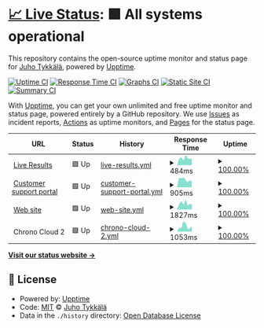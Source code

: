 # [📈 Live Status](https://up.enymind.com): <!--live status--> **🟩 All systems operational**

This repository contains the open-source uptime monitor and status page for [Juho Tykkälä](juho.tykkala.fi), powered by [Upptime](https://github.com/upptime/upptime).

[![Uptime CI](https://github.com/koj-co/upptime/workflows/Uptime%20CI/badge.svg)](https://github.com/koj-co/upptime/actions?query=workflow%3A%22Uptime+CI%22)
[![Response Time CI](https://github.com/koj-co/upptime/workflows/Response%20Time%20CI/badge.svg)](https://github.com/koj-co/upptime/actions?query=workflow%3A%22Response+Time+CI%22)
[![Graphs CI](https://github.com/koj-co/upptime/workflows/Graphs%20CI/badge.svg)](https://github.com/koj-co/upptime/actions?query=workflow%3A%22Graphs+CI%22)
[![Static Site CI](https://github.com/koj-co/upptime/workflows/Static%20Site%20CI/badge.svg)](https://github.com/koj-co/upptime/actions?query=workflow%3A%22Static+Site+CI%22)
[![Summary CI](https://github.com/koj-co/upptime/workflows/Summary%20CI/badge.svg)](https://github.com/koj-co/upptime/actions?query=workflow%3A%22Summary+CI%22)

With [Upptime](https://upptime.js.org), you can get your own unlimited and free uptime monitor and status page, powered entirely by a GitHub repository. We use [Issues](https://github.com/enyone/upptime/issues) as incident reports, [Actions](https://github.com/enyone/upptime/actions) as uptime monitors, and [Pages](https://up.enymind.com) for the status page.

<!--start: status pages-->
<!-- This summary is generated by Upptime (https://github.com/upptime/upptime) -->
<!-- Do not edit this manually, your changes will be overwritten -->
<!-- prettier-ignore -->
| URL | Status | History | Response Time | Uptime |
| --- | ------ | ------- | ------------- | ------ |
| <img alt="" src="https://icons.duckduckgo.com/ip3/chrono.live.ico" height="13"> [Live Results](http://chrono.live) | 🟩 Up | [live-results.yml](https://github.com/enyone/upptime/commits/HEAD/history/live-results.yml) | <details><summary><img alt="Response time graph" src="./graphs/live-results/response-time-week.png" height="20"> 484ms</summary><br><a href="https://up.enymind.com/history/live-results"><img alt="Response time 538" src="https://img.shields.io/endpoint?url=https%3A%2F%2Fraw.githubusercontent.com%2Fenyone%2Fupptime%2FHEAD%2Fapi%2Flive-results%2Fresponse-time.json"></a><br><a href="https://up.enymind.com/history/live-results"><img alt="24-hour response time 437" src="https://img.shields.io/endpoint?url=https%3A%2F%2Fraw.githubusercontent.com%2Fenyone%2Fupptime%2FHEAD%2Fapi%2Flive-results%2Fresponse-time-day.json"></a><br><a href="https://up.enymind.com/history/live-results"><img alt="7-day response time 484" src="https://img.shields.io/endpoint?url=https%3A%2F%2Fraw.githubusercontent.com%2Fenyone%2Fupptime%2FHEAD%2Fapi%2Flive-results%2Fresponse-time-week.json"></a><br><a href="https://up.enymind.com/history/live-results"><img alt="30-day response time 609" src="https://img.shields.io/endpoint?url=https%3A%2F%2Fraw.githubusercontent.com%2Fenyone%2Fupptime%2FHEAD%2Fapi%2Flive-results%2Fresponse-time-month.json"></a><br><a href="https://up.enymind.com/history/live-results"><img alt="1-year response time 543" src="https://img.shields.io/endpoint?url=https%3A%2F%2Fraw.githubusercontent.com%2Fenyone%2Fupptime%2FHEAD%2Fapi%2Flive-results%2Fresponse-time-year.json"></a></details> | <details><summary><a href="https://up.enymind.com/history/live-results">100.00%</a></summary><a href="https://up.enymind.com/history/live-results"><img alt="All-time uptime 100.00%" src="https://img.shields.io/endpoint?url=https%3A%2F%2Fraw.githubusercontent.com%2Fenyone%2Fupptime%2FHEAD%2Fapi%2Flive-results%2Fuptime.json"></a><br><a href="https://up.enymind.com/history/live-results"><img alt="24-hour uptime 100.00%" src="https://img.shields.io/endpoint?url=https%3A%2F%2Fraw.githubusercontent.com%2Fenyone%2Fupptime%2FHEAD%2Fapi%2Flive-results%2Fuptime-day.json"></a><br><a href="https://up.enymind.com/history/live-results"><img alt="7-day uptime 100.00%" src="https://img.shields.io/endpoint?url=https%3A%2F%2Fraw.githubusercontent.com%2Fenyone%2Fupptime%2FHEAD%2Fapi%2Flive-results%2Fuptime-week.json"></a><br><a href="https://up.enymind.com/history/live-results"><img alt="30-day uptime 100.00%" src="https://img.shields.io/endpoint?url=https%3A%2F%2Fraw.githubusercontent.com%2Fenyone%2Fupptime%2FHEAD%2Fapi%2Flive-results%2Fuptime-month.json"></a><br><a href="https://up.enymind.com/history/live-results"><img alt="1-year uptime 100.00%" src="https://img.shields.io/endpoint?url=https%3A%2F%2Fraw.githubusercontent.com%2Fenyone%2Fupptime%2FHEAD%2Fapi%2Flive-results%2Fuptime-year.json"></a></details>
| <img alt="" src="https://icons.duckduckgo.com/ip3/support.enymind.fi.ico" height="13"> [Customer support portal](https://support.enymind.fi) | 🟩 Up | [customer-support-portal.yml](https://github.com/enyone/upptime/commits/HEAD/history/customer-support-portal.yml) | <details><summary><img alt="Response time graph" src="./graphs/customer-support-portal/response-time-week.png" height="20"> 905ms</summary><br><a href="https://up.enymind.com/history/customer-support-portal"><img alt="Response time 1004" src="https://img.shields.io/endpoint?url=https%3A%2F%2Fraw.githubusercontent.com%2Fenyone%2Fupptime%2FHEAD%2Fapi%2Fcustomer-support-portal%2Fresponse-time.json"></a><br><a href="https://up.enymind.com/history/customer-support-portal"><img alt="24-hour response time 1079" src="https://img.shields.io/endpoint?url=https%3A%2F%2Fraw.githubusercontent.com%2Fenyone%2Fupptime%2FHEAD%2Fapi%2Fcustomer-support-portal%2Fresponse-time-day.json"></a><br><a href="https://up.enymind.com/history/customer-support-portal"><img alt="7-day response time 905" src="https://img.shields.io/endpoint?url=https%3A%2F%2Fraw.githubusercontent.com%2Fenyone%2Fupptime%2FHEAD%2Fapi%2Fcustomer-support-portal%2Fresponse-time-week.json"></a><br><a href="https://up.enymind.com/history/customer-support-portal"><img alt="30-day response time 976" src="https://img.shields.io/endpoint?url=https%3A%2F%2Fraw.githubusercontent.com%2Fenyone%2Fupptime%2FHEAD%2Fapi%2Fcustomer-support-portal%2Fresponse-time-month.json"></a><br><a href="https://up.enymind.com/history/customer-support-portal"><img alt="1-year response time 1006" src="https://img.shields.io/endpoint?url=https%3A%2F%2Fraw.githubusercontent.com%2Fenyone%2Fupptime%2FHEAD%2Fapi%2Fcustomer-support-portal%2Fresponse-time-year.json"></a></details> | <details><summary><a href="https://up.enymind.com/history/customer-support-portal">100.00%</a></summary><a href="https://up.enymind.com/history/customer-support-portal"><img alt="All-time uptime 99.79%" src="https://img.shields.io/endpoint?url=https%3A%2F%2Fraw.githubusercontent.com%2Fenyone%2Fupptime%2FHEAD%2Fapi%2Fcustomer-support-portal%2Fuptime.json"></a><br><a href="https://up.enymind.com/history/customer-support-portal"><img alt="24-hour uptime 100.00%" src="https://img.shields.io/endpoint?url=https%3A%2F%2Fraw.githubusercontent.com%2Fenyone%2Fupptime%2FHEAD%2Fapi%2Fcustomer-support-portal%2Fuptime-day.json"></a><br><a href="https://up.enymind.com/history/customer-support-portal"><img alt="7-day uptime 100.00%" src="https://img.shields.io/endpoint?url=https%3A%2F%2Fraw.githubusercontent.com%2Fenyone%2Fupptime%2FHEAD%2Fapi%2Fcustomer-support-portal%2Fuptime-week.json"></a><br><a href="https://up.enymind.com/history/customer-support-portal"><img alt="30-day uptime 100.00%" src="https://img.shields.io/endpoint?url=https%3A%2F%2Fraw.githubusercontent.com%2Fenyone%2Fupptime%2FHEAD%2Fapi%2Fcustomer-support-portal%2Fuptime-month.json"></a><br><a href="https://up.enymind.com/history/customer-support-portal"><img alt="1-year uptime 99.95%" src="https://img.shields.io/endpoint?url=https%3A%2F%2Fraw.githubusercontent.com%2Fenyone%2Fupptime%2FHEAD%2Fapi%2Fcustomer-support-portal%2Fuptime-year.json"></a></details>
| <img alt="" src="https://icons.duckduckgo.com/ip3/www.enymind.com.ico" height="13"> [Web site](http://www.enymind.com) | 🟩 Up | [web-site.yml](https://github.com/enyone/upptime/commits/HEAD/history/web-site.yml) | <details><summary><img alt="Response time graph" src="./graphs/web-site/response-time-week.png" height="20"> 1827ms</summary><br><a href="https://up.enymind.com/history/web-site"><img alt="Response time 1488" src="https://img.shields.io/endpoint?url=https%3A%2F%2Fraw.githubusercontent.com%2Fenyone%2Fupptime%2FHEAD%2Fapi%2Fweb-site%2Fresponse-time.json"></a><br><a href="https://up.enymind.com/history/web-site"><img alt="24-hour response time 1868" src="https://img.shields.io/endpoint?url=https%3A%2F%2Fraw.githubusercontent.com%2Fenyone%2Fupptime%2FHEAD%2Fapi%2Fweb-site%2Fresponse-time-day.json"></a><br><a href="https://up.enymind.com/history/web-site"><img alt="7-day response time 1827" src="https://img.shields.io/endpoint?url=https%3A%2F%2Fraw.githubusercontent.com%2Fenyone%2Fupptime%2FHEAD%2Fapi%2Fweb-site%2Fresponse-time-week.json"></a><br><a href="https://up.enymind.com/history/web-site"><img alt="30-day response time 1628" src="https://img.shields.io/endpoint?url=https%3A%2F%2Fraw.githubusercontent.com%2Fenyone%2Fupptime%2FHEAD%2Fapi%2Fweb-site%2Fresponse-time-month.json"></a><br><a href="https://up.enymind.com/history/web-site"><img alt="1-year response time 1528" src="https://img.shields.io/endpoint?url=https%3A%2F%2Fraw.githubusercontent.com%2Fenyone%2Fupptime%2FHEAD%2Fapi%2Fweb-site%2Fresponse-time-year.json"></a></details> | <details><summary><a href="https://up.enymind.com/history/web-site">100.00%</a></summary><a href="https://up.enymind.com/history/web-site"><img alt="All-time uptime 100.00%" src="https://img.shields.io/endpoint?url=https%3A%2F%2Fraw.githubusercontent.com%2Fenyone%2Fupptime%2FHEAD%2Fapi%2Fweb-site%2Fuptime.json"></a><br><a href="https://up.enymind.com/history/web-site"><img alt="24-hour uptime 100.00%" src="https://img.shields.io/endpoint?url=https%3A%2F%2Fraw.githubusercontent.com%2Fenyone%2Fupptime%2FHEAD%2Fapi%2Fweb-site%2Fuptime-day.json"></a><br><a href="https://up.enymind.com/history/web-site"><img alt="7-day uptime 100.00%" src="https://img.shields.io/endpoint?url=https%3A%2F%2Fraw.githubusercontent.com%2Fenyone%2Fupptime%2FHEAD%2Fapi%2Fweb-site%2Fuptime-week.json"></a><br><a href="https://up.enymind.com/history/web-site"><img alt="30-day uptime 100.00%" src="https://img.shields.io/endpoint?url=https%3A%2F%2Fraw.githubusercontent.com%2Fenyone%2Fupptime%2FHEAD%2Fapi%2Fweb-site%2Fuptime-month.json"></a><br><a href="https://up.enymind.com/history/web-site"><img alt="1-year uptime 99.99%" src="https://img.shields.io/endpoint?url=https%3A%2F%2Fraw.githubusercontent.com%2Fenyone%2Fupptime%2FHEAD%2Fapi%2Fweb-site%2Fuptime-year.json"></a></details>
| <img alt="" src="https://icons.duckduckgo.com/ip3/null.ico" height="13"> Chrono Cloud 2 | 🟩 Up | [chrono-cloud-2.yml](https://github.com/enyone/upptime/commits/HEAD/history/chrono-cloud-2.yml) | <details><summary><img alt="Response time graph" src="./graphs/chrono-cloud-2/response-time-week.png" height="20"> 1053ms</summary><br><a href="https://up.enymind.com/history/chrono-cloud-2"><img alt="Response time 705" src="https://img.shields.io/endpoint?url=https%3A%2F%2Fraw.githubusercontent.com%2Fenyone%2Fupptime%2FHEAD%2Fapi%2Fchrono-cloud-2%2Fresponse-time.json"></a><br><a href="https://up.enymind.com/history/chrono-cloud-2"><img alt="24-hour response time 662" src="https://img.shields.io/endpoint?url=https%3A%2F%2Fraw.githubusercontent.com%2Fenyone%2Fupptime%2FHEAD%2Fapi%2Fchrono-cloud-2%2Fresponse-time-day.json"></a><br><a href="https://up.enymind.com/history/chrono-cloud-2"><img alt="7-day response time 1053" src="https://img.shields.io/endpoint?url=https%3A%2F%2Fraw.githubusercontent.com%2Fenyone%2Fupptime%2FHEAD%2Fapi%2Fchrono-cloud-2%2Fresponse-time-week.json"></a><br><a href="https://up.enymind.com/history/chrono-cloud-2"><img alt="30-day response time 785" src="https://img.shields.io/endpoint?url=https%3A%2F%2Fraw.githubusercontent.com%2Fenyone%2Fupptime%2FHEAD%2Fapi%2Fchrono-cloud-2%2Fresponse-time-month.json"></a><br><a href="https://up.enymind.com/history/chrono-cloud-2"><img alt="1-year response time 711" src="https://img.shields.io/endpoint?url=https%3A%2F%2Fraw.githubusercontent.com%2Fenyone%2Fupptime%2FHEAD%2Fapi%2Fchrono-cloud-2%2Fresponse-time-year.json"></a></details> | <details><summary><a href="https://up.enymind.com/history/chrono-cloud-2">100.00%</a></summary><a href="https://up.enymind.com/history/chrono-cloud-2"><img alt="All-time uptime 99.83%" src="https://img.shields.io/endpoint?url=https%3A%2F%2Fraw.githubusercontent.com%2Fenyone%2Fupptime%2FHEAD%2Fapi%2Fchrono-cloud-2%2Fuptime.json"></a><br><a href="https://up.enymind.com/history/chrono-cloud-2"><img alt="24-hour uptime 100.00%" src="https://img.shields.io/endpoint?url=https%3A%2F%2Fraw.githubusercontent.com%2Fenyone%2Fupptime%2FHEAD%2Fapi%2Fchrono-cloud-2%2Fuptime-day.json"></a><br><a href="https://up.enymind.com/history/chrono-cloud-2"><img alt="7-day uptime 100.00%" src="https://img.shields.io/endpoint?url=https%3A%2F%2Fraw.githubusercontent.com%2Fenyone%2Fupptime%2FHEAD%2Fapi%2Fchrono-cloud-2%2Fuptime-week.json"></a><br><a href="https://up.enymind.com/history/chrono-cloud-2"><img alt="30-day uptime 100.00%" src="https://img.shields.io/endpoint?url=https%3A%2F%2Fraw.githubusercontent.com%2Fenyone%2Fupptime%2FHEAD%2Fapi%2Fchrono-cloud-2%2Fuptime-month.json"></a><br><a href="https://up.enymind.com/history/chrono-cloud-2"><img alt="1-year uptime 100.00%" src="https://img.shields.io/endpoint?url=https%3A%2F%2Fraw.githubusercontent.com%2Fenyone%2Fupptime%2FHEAD%2Fapi%2Fchrono-cloud-2%2Fuptime-year.json"></a></details>

<!--end: status pages-->

[**Visit our status website →**](https://up.enymind.com)

## 📄 License

- Powered by: [Upptime](https://github.com/upptime/upptime)
- Code: [MIT](./LICENSE) © [Juho Tykkälä](juho.tykkala.fi)
- Data in the `./history` directory: [Open Database License](https://opendatacommons.org/licenses/odbl/1-0/)
